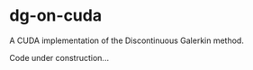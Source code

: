 # dg-on-cuda
A CUDA implementation of the Discontinuous Galerkin method.

Code under construction...
